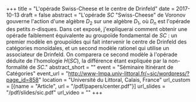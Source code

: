 +++
title = "L'opérade Swiss-Cheese et le centre de Drinfeld"
date = 2017-10-13
draft = false
abstract = "L'opérade $SC$ \"Swiss-Cheese\" de Voronov gouverne l'action d'une algèbre $D_2$ sur une algèbre $D_1$, où $D_n$ est l'opérade des petits $n$-disques. Dans cet exposé, j'expliquerai comment obtenir une opérade faiblement équivalente au groupoïde fondamental de $SC$ : un premier modèle en groupoïdes qui fait intervenir le centre de Drinfeld des catégories monoïdales, et un second modèle rationel qui utilise un associateur de Drinfeld. On comparera ce second modèle à l'opérade déduite de l'homologie $H(SC)$, la différence étant expliquée par la non-formalité de $SC$."
abstract_short = ""
event = "Séminaire Itinérant de Catégories"
event_url = "http://www-lmpa.univ-littoral.fr/~sic/wordpress/?page_id=858"
location = "Université du Littoral, Calais, France"
url_custom = [{name = "Article", url = "/pdf/papers/center.pdf"}]
url_slides = "/pdf/slides/sic.pdf"
url_video = ""
+++
